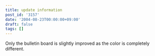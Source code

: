```yaml
---
title: update information
post_id: '3157'
date: '2004-08-23T00:00:00+09:00'
draft: false
tags: []
---
```


Only the bulletin board is slightly improved as the color is completely different.